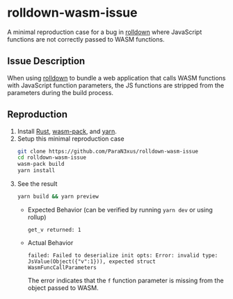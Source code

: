 # rolldown-wasm-issue

A minimal reproduction case for a bug in [rolldown](https://github.com/rolldown/rolldown/) where JavaScript functions are not correctly passed to WASM functions.

## Issue Description

When using [rolldown](https://github.com/rolldown/rolldown/) to bundle a web application that calls WASM functions with JavaScript function parameters, the JS functions are stripped from the parameters during the build process.


## Reproduction
1. Install [Rust](https://www.rust-lang.org/), [wasm-pack](https://github.com/drager/wasm-pack), and [yarn](https://classic.yarnpkg.com/en/docs/install#windows-stable).
2. Setup this minimal reproduction case
    ```sh
    git clone https://github.com/ParaN3xus/rolldown-wasm-issue
    cd rolldown-wasm-issue
    wasm-pack build
    yarn install
    ```
3. See the result
    ```sh
    yarn build && yarn preview
    ```
    - Expected Behavior (can be verified by running `yarn dev` or using rollup)
        ```
        get_v returned: 1
        ```
    - Actual Behavior
        ```
        failed: Failed to deserialize init opts: Error: invalid type: JsValue(Object({"v":1})), expected struct WasmFuncCallParameters
        ```
      The error indicates that the `f` function parameter is missing from the object passed to WASM.
